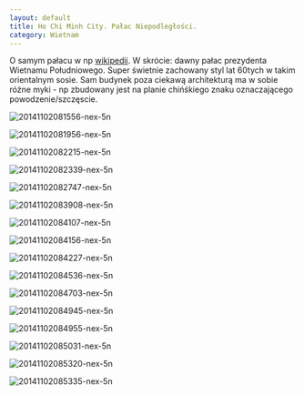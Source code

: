 ```yaml
---
layout: default
title: Ho Chi Minh City. Pałac Niepodległości.
category: Wietnam
---
```


O samym pałacu w np [wikipedii](http://en.wikipedia.org/wiki/Independence_Palace). W skrócie: dawny pałac prezydenta 
Wietnamu Południowego. Super świetnie zachowany styl lat 60tych w takim orientalnym sosie. Sam budynek poza ciekawą 
architekturą ma w sobie różne myki - np zbudowany jest na planie chińśkiego znaku oznaczającego powodzenie/szczęscie.

![20141102081556-nex-5n](https://cloud.githubusercontent.com/assets/1532732/4876191/fbe57fe2-62b9-11e4-9ac2-9c1a3b03edd5.jpg)

![20141102081956-nex-5n](https://cloud.githubusercontent.com/assets/1532732/4876192/fc2091cc-62b9-11e4-8a25-57ff05b4954f.jpg)

![20141102082215-nex-5n](https://cloud.githubusercontent.com/assets/1532732/4876193/fc4f8a36-62b9-11e4-9d08-3988f2832b43.jpg)

![20141102082339-nex-5n](https://cloud.githubusercontent.com/assets/1532732/4876194/fc53913a-62b9-11e4-9430-1d95dace99ce.jpg)

![20141102082747-nex-5n](https://cloud.githubusercontent.com/assets/1532732/4876195/fc54e512-62b9-11e4-90b9-24c70adc6eff.jpg)

![20141102083908-nex-5n](https://cloud.githubusercontent.com/assets/1532732/4876196/fc58671e-62b9-11e4-9533-c52b4405f945.jpg)

![20141102084107-nex-5n](https://cloud.githubusercontent.com/assets/1532732/4876197/fc5cbc56-62b9-11e4-8e0c-ee7b54bf8923.jpg)

![20141102084156-nex-5n](https://cloud.githubusercontent.com/assets/1532732/4876198/fc61881c-62b9-11e4-9c01-db545ee67b1e.jpg)

![20141102084227-nex-5n](https://cloud.githubusercontent.com/assets/1532732/4876199/fc8e0702-62b9-11e4-9954-8a9830ae514d.jpg)

![20141102084536-nex-5n](https://cloud.githubusercontent.com/assets/1532732/4876200/fc8f506c-62b9-11e4-879e-f11eb8d10c3d.jpg)

![20141102084703-nex-5n](https://cloud.githubusercontent.com/assets/1532732/4876201/fc92803e-62b9-11e4-9c18-e7c2cc02746b.jpg)

![20141102084945-nex-5n](https://cloud.githubusercontent.com/assets/1532732/4876202/fc961050-62b9-11e4-8f39-166ef13c4004.jpg)

![20141102084955-nex-5n](https://cloud.githubusercontent.com/assets/1532732/4876203/fc9abfb0-62b9-11e4-912b-dedf32a74f1f.jpg)

![20141102085031-nex-5n](https://cloud.githubusercontent.com/assets/1532732/4876204/fc9c78e6-62b9-11e4-95c0-824860658dab.jpg)

![20141102085320-nex-5n](https://cloud.githubusercontent.com/assets/1532732/4876205/fcc93304-62b9-11e4-9a03-50d787b8731f.jpg)

![20141102085335-nex-5n](https://cloud.githubusercontent.com/assets/1532732/4876206/fcd0d1ae-62b9-11e4-90d8-e92657294c33.jpg)

